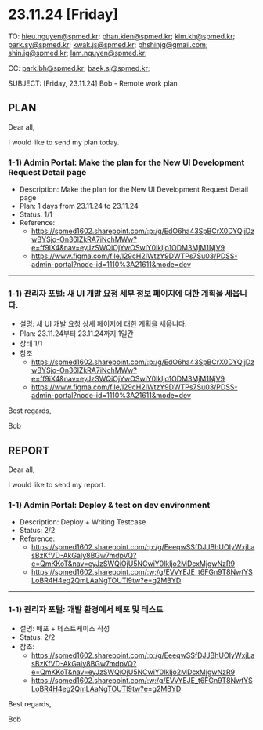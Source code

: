 # 23.11.24 [Friday]

TO: hieu.nguyen@spmed.kr; phan.kien@spmed.kr; kim.kh@spmed.kr; park.sy@spmed.kr; kwak.js@spmed.kr; phshinjg@gmail.com; shin.jg@spmed.kr; lam.nguyen@spmed.kr;

CC: park.bh@spmed.kr; baek.sj@spmed.kr;

SUBJECT: [Friday, 23.11.24] Bob - Remote work plan

## PLAN

Dear all,

I would like to send my plan today.

### 1-1) Admin Portal: Make the plan for the New UI Development Request Detail page

- Description: Make the plan for the New UI Development Request Detail page
- Plan: 1 days from 23.11.24 to 23.11.24
- Status: 1/1
- Reference:
  - https://spmed1602.sharepoint.com/:p:/g/EdO6ha43SpBCrX0DYQjjDzwBYSjo-On36lZkRA7iNchMWw?e=ff9iX4&nav=eyJzSWQiOjYwOSwiY0lkIjo1ODM3MjM1NjV9
  - https://www.figma.com/file/l29cH2IWtzY9DWTPs7Su03/PDSS-admin-portal?node-id=1110%3A21611&mode=dev

---

### 1-1) 관리자 포털: 새 UI 개발 요청 세부 정보 페이지에 대한 계획을 세웁니다.

- 설명: 새 UI 개발 요청 상세 페이지에 대한 계획을 세웁니다.
- Plan: 23.11.24부터 23.11.24까지 1일간
- 상태 1/1
- 참조
  - https://spmed1602.sharepoint.com/:p:/g/EdO6ha43SpBCrX0DYQjjDzwBYSjo-On36lZkRA7iNchMWw?e=ff9iX4&nav=eyJzSWQiOjYwOSwiY0lkIjo1ODM3MjM1NjV9
  - https://www.figma.com/file/l29cH2IWtzY9DWTPs7Su03/PDSS-admin-portal?node-id=1110%3A21611&mode=dev

Best regards,

Bob

## REPORT

Dear all,

I would like to send my report.

### 1-1) Admin Portal: Deploy & test on dev environment

- Description: Deploy + Writing Testcase
- Status: 2/2
- Reference:
  - https://spmed1602.sharepoint.com/:p:/g/EeeqwSSfDJJBhUOIyWxjLasBzKfVD-AkGaIy8BGw7mdpVQ?e=QmKKoT&nav=eyJzSWQiOjU5NCwiY0lkIjo2MDcxMjgwNzR9
  - https://spmed1602.sharepoint.com/:w:/g/EVvYEJE_t6FGn9T8NwtYSLoBR4H4eg2QmLAaNgTOUTl9tw?e=g2MBYD

---

### 1-1) 관리자 포털: 개발 환경에서 배포 및 테스트

- 설명: 배포 + 테스트케이스 작성
- Status: 2/2
- 참조:
  - https://spmed1602.sharepoint.com/:p:/g/EeeqwSSfDJJBhUOIyWxjLasBzKfVD-AkGaIy8BGw7mdpVQ?e=QmKKoT&nav=eyJzSWQiOjU5NCwiY0lkIjo2MDcxMjgwNzR9
  - https://spmed1602.sharepoint.com/:w:/g/EVvYEJE_t6FGn9T8NwtYSLoBR4H4eg2QmLAaNgTOUTl9tw?e=g2MBYD

Best regards,

Bob
